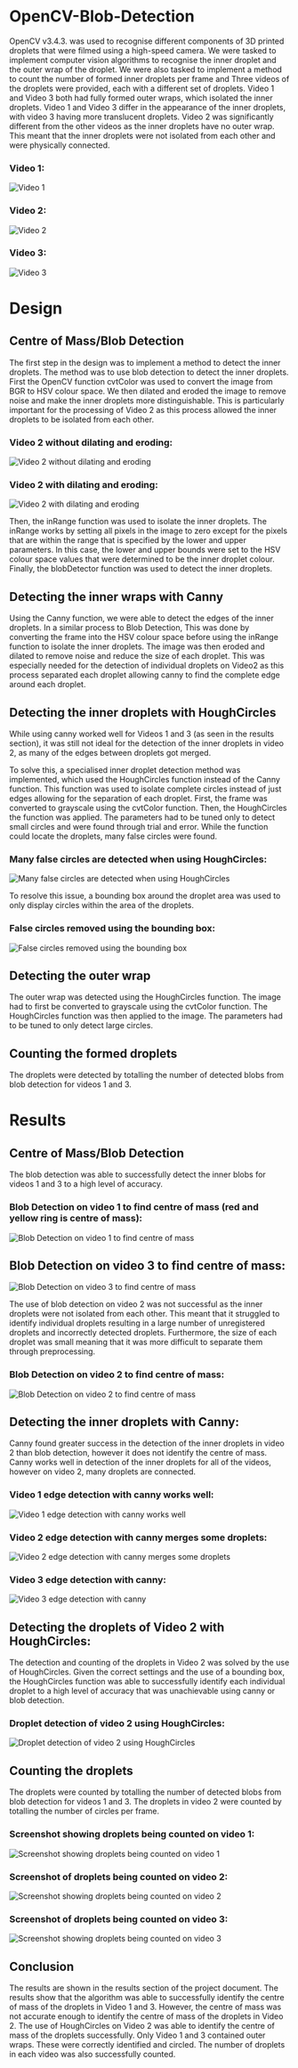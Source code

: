 # OpenCV-Blob-Detection
OpenCV v3.4.3. was used to recognise different components of 3D printed droplets that were filmed using a high-speed camera. We were tasked to implement computer vision algorithms to recognise the inner droplet and the outer wrap of the droplet. We were also tasked to implement a method to count the number of formed inner droplets per frame and Three videos of the droplets were provided, each with a different set of droplets. Video 1 and Video 3 both had fully formed outer wraps, which isolated the inner droplets. Video 1 and Video 3 differ in the appearance of the inner droplets, with video 3 having more translucent droplets. Video 2 was significantly different from the other videos as the inner droplets have no outer wrap. This meant that the inner droplets were not isolated from each other and were physically connected.
### Video 1:
![Video 1](./Images/Video%201%20Actual.png)
### Video 2:
![Video 2](./Images/Video%202%20Actual.png)
### Video 3:
![Video 3](./Images/Video%203%20Actual.png)

# Design
## Centre of Mass/Blob Detection
The first step in the design was to implement a method to detect the inner droplets. The method was to use blob detection to detect the inner droplets. First the OpenCV function cvtColor was used to convert the image from BGR to HSV colour space. We then dilated and eroded the image to remove noise and make the inner droplets more distinguishable. This is particularly important for the processing of Video 2 as this process allowed the inner droplets to be isolated from each other.

### Video 2 without dilating and eroding:
![Video 2 without dilating and eroding](./Images/Video2%20no%20erode.png)

### Video 2 with dilating and eroding:
![Video 2 with dilating and eroding](./Images/Video2%20with%20erode.png)

Then, the inRange function was used to isolate the inner 
droplets. The inRange works by setting all pixels in the image to zero except for the pixels that 
are within the range that is specified by the lower and upper parameters. In this case, 
the lower and upper bounds were set to the HSV colour space values that were determined to be the inner 
droplet colour. Finally, the blobDetector function was used to detect the inner droplets. 


## Detecting the inner wraps with Canny
Using the Canny function, we were able to detect the edges of the inner droplets. In a similar process
to Blob Detection, This was done by
converting the frame into the HSV colour space before using the inRange function to isolate the
inner droplets. The image was then eroded and dilated to remove noise and reduce the size of each droplet. 
This was especially needed for the detection of individual droplets on Video2 as this process separated each droplet
allowing canny to find the complete edge around each droplet. 

## Detecting the inner droplets with HoughCircles
While using canny worked well for Videos 1 and 3 (as seen in the results section), it was still not ideal for the detection of the inner droplets 
in video 2, as many of the edges between droplets got merged. 

To solve this, a specialised inner droplet detection method was implemented, which used the 
HoughCircles function instead of the Canny function. This function was used to isolate complete
circles instead of just edges allowing for the separation of each droplet.
First, the frame was converted to grayscale using the cvtColor function. Then, the HoughCircles
the function was applied. The parameters had to be tuned only to detect small circles and were found through trial and
error. While the function could locate the droplets, many false circles were found.

### Many false circles are detected when using HoughCircles:
![Many false circles are detected when using HoughCircles](./Images/Video%202%20False%20Circles.png)

To resolve this issue, a bounding box around the droplet area was used to only display circles within the area of
the droplets. 

### False circles removed using the bounding box:
![False circles removed using the bounding box](./Images/Video%202%20Removed%20False%20Circles.png)

## Detecting the outer wrap
The outer wrap was detected using the HoughCircles function. The image had to first be converted to grayscale 
using the cvtColor function. The HoughCircles function was then applied to the image. 
The parameters had to be tuned to only detect large circles.

## Counting the formed droplets
The droplets were detected by totalling the number of detected blobs from blob detection for videos 1 and 3. 

# Results
## Centre of Mass/Blob Detection
The blob detection was able to successfully detect the inner blobs for videos 1 and 3 to a high level of accuracy.

### Blob Detection on video 1 to find centre of mass (red and yellow ring is centre of mass):
![Blob Detection on video 1 to find centre of mass](./Images/Video%203%20blob%20detection.png)

## Blob Detection on video 3 to find centre of mass:
![Blob Detection on video 3 to find centre of mass](./Images/Video%201%20blob%20detection.png)

The use of blob detection on video 2 was not successful as the inner droplets were not isolated from each other.
This meant that it struggled to identify individual droplets resulting in a large number of unregistered droplets and 
incorrectly detected droplets.
Furthermore, the size of each droplet was small meaning that it was more difficult to separate them through preprocessing.

### Blob Detection on video 2 to find centre of mass:
![Blob Detection on video 2 to find centre of mass](./Images/Video%202%20blob%20detection.png)

## Detecting the inner droplets with Canny:
Canny found greater success in the detection of the inner droplets in video 2 than blob detection, however it does not
identify the centre of mass. Canny works well in detection of the inner droplets for all of the videos, however 
on video 2, many droplets are connected. 

### Video 1 edge detection with canny works well:
![Video 1 edge detection with canny works well](./Images/Video%201%20Canny.png)

### Video 2 edge detection with canny merges some droplets:
![ Video 2 edge detection with canny merges some droplets](./Images/Video%202%20Canny.png)

### Video 3 edge detection with canny:
![Video 3 edge detection with canny](./Images/Video%203%20canny.png)

## Detecting the droplets of Video 2 with HoughCircles:
The detection and counting of the droplets in Video 2 was solved by the use of HoughCircles.
Given the correct settings and the use of a bounding box, the HoughCircles function was able to successfully
identify each individual droplet to a high level of accuracy that was unachievable using canny or blob detection.

### Droplet detection of video 2 using HoughCircles:
![Droplet detection of video 2 using HoughCircles](./Images/Video%202%20Removed%20False%20Circles.png)

## Counting the droplets
The droplets were counted by totalling the number of detected blobs from blob detection for videos 1 and 3.
The droplets in video 2 were counted by totalling the number of circles per frame.

### Screenshot showing droplets being counted on video 1:
![Screenshot showing droplets being counted on video 1](./Images/Video%201%20number%20of%20droplets.png)

### Screenshot of droplets being counted on video 2:
![Screenshot showing droplets being counted on video 2](./Images/Video%202%20number%20of%20droplets.png)

### Screenshot of droplets being counted on video 3:
![Screenshot showing droplets being counted on video 3](./Images/Video%203%20number%20of%20droplets.png)

## Conclusion
The results are shown in the results section of the project document. The results show that the algorithm 
was able to successfully identify the centre of mass of the droplets in Video 1 and 3. However, the centre of mass
was not accurate enough to identify the centre of mass of the droplets in Video 2. The use of HoughCircles on
Video 2 was able to identify the centre of mass of the droplets successfully. Only Video 1 and 3 contained outer wraps.
These were correctly identified and circled. The number of droplets in each video was also successfully counted.
